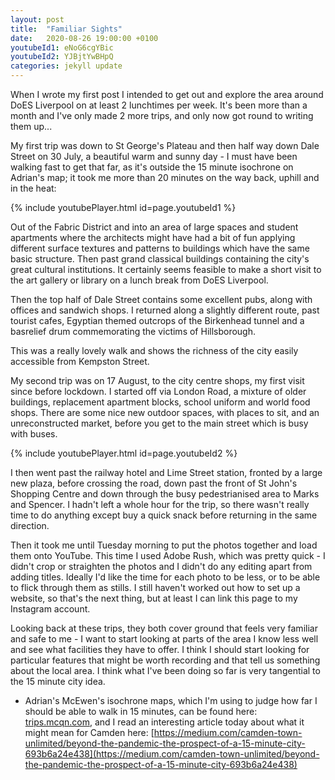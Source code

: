 ```yaml
---
layout: post
title:  "Familiar Sights"
date:   2020-08-26 19:00:00 +0100
youtubeId1: eNoG6cgYBic
youtubeId2: YJBjtYwBHpQ 
categories: jekyll update
---
```


When I wrote my first post I intended to get out and explore the area around DoES Liverpool on at least 2 lunchtimes per week. It's been more than a month and I've only made 2 more trips, and only now got round to writing them up... 

My first trip was down to St George's Plateau and then half way down Dale Street on 30 July, a beautiful warm and sunny day - I must have been walking fast to get that far, as it's outside the 15 minute isochrone on Adrian's map; it took me more than 20 minutes on the way back, uphill and in the heat:

{% include youtubePlayer.html id=page.youtubeId1 %}

Out of the Fabric District and into an area of large spaces and student apartments where the architects might have had a bit of fun applying different surface textures and patterns to buildings which have the same basic structure.
Then past grand classical buildings containing the city's great cultural institutions. It certainly seems feasible to make a short visit to the art gallery or library on a lunch break from DoES Liverpool. 

Then the top half of Dale Street contains some excellent pubs, along with offices and sandwich shops. I returned along a slightly different route, past tourist cafes, Egyptian themed outcrops of the Birkenhead tunnel and a basrelief drum commemorating the victims of Hillsborough.

This was a really lovely walk and shows the richness of the city easily accessible from Kempston Street.

My second trip was on 17 August, to the city centre shops, my first visit since before lockdown. I started off via London Road, a mixture of older buildings, replacement apartment blocks, school uniform and world food shops. There are some nice new outdoor spaces, with places to sit, and an unreconstructed market, before you get to the main street which is busy with buses.

{% include youtubePlayer.html id=page.youtubeId2 %}

I then went past the railway hotel and Lime Street station, fronted by a large new plaza, before crossing the road, down past the front of St John's Shopping Centre and down through the busy pedestrianised area to Marks and Spencer. I hadn't left a whole hour for the trip, so there wasn't really time to do anything except buy a quick snack before returning in the same direction.

Then it took me until Tuesday morning to put the photos together and load them onto YouTube. This time I used Adobe Rush, which was pretty quick - I didn't crop or straighten the photos and I didn't do any editing apart from adding titles. Ideally I'd like the time for each photo to be less, or to be able to flick through them as stills. I still haven't worked out how to set up a website, so that's the next thing, but at least I can link this page to my Instagram account. 

Looking back at these trips, they both cover ground that feels very familiar and safe to me - I want to start looking at parts of the area I know less well and see what facilities they have to offer. I think I should start looking for particular features that might be worth recording and that tell us something about the local area. I think what I've been doing so far is very tangential to the 15 minute city idea.

* Adrian's McEwen's isochrone maps, which I'm using to judge how far I should be able to walk in 15 minutes, can be found here: [trips.mcqn.com](trips.mcqn.com), and I read an interesting article today about what it might mean for Camden here: [https://medium.com/camden-town-unlimited/beyond-the-pandemic-the-prospect-of-a-15-minute-city-693b6a24e438](https://medium.com/camden-town-unlimited/beyond-the-pandemic-the-prospect-of-a-15-minute-city-693b6a24e438)
